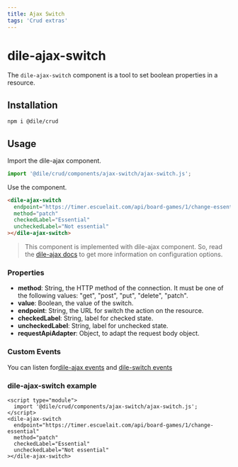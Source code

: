 ```yaml
---
title: Ajax Switch
tags: 'Crud extras'
---
```


# dile-ajax-switch

The `dile-ajax-switch` component is a tool to set boolean properties in a resource.

## Installation

```bash
npm i @dile/crud
```

## Usage

Import the dile-ajax component.

```javascript
import '@dile/crud/components/ajax-switch/ajax-switch.js';
```

Use the component.

```html
<dile-ajax-switch 
  endpoint="https://timer.escuelait.com/api/board-games/1/change-essential"
  method="patch"
  checkedLabel="Essential" 
  uncheckedLabel="Not essential"
></dile-ajax-switch>
```


> This component is implemented with dile-ajax component. So, read the [dile-ajax docs](/crud/ajax/) to get more information on configuration options.

### Properties

- **method**: String, the HTTP method of the connection. It must be one of the following values: "get", "post", "put", "delete", "patch".
- **value**: Boolean, the value of the switch.
- **endpoint**: String, the URL for switch the action on the resource.
- **checkedLabel**:  String, label for checked state.
- **uncheckedLabel**:  String, label for unchecked state.
- **requestApiAdapter**: Object, to adapt the request body object.

### Custom Events

You can listen for[dile-ajax events](/crud/ajax/) and [dile-switch events](/components/dile-switch/)


### dile-ajax-switch example

```html:preview
<script type="module">
  import '@dile/crud/components/ajax-switch/ajax-switch.js';
</script>
<dile-ajax-switch 
  endpoint="https://timer.escuelait.com/api/board-games/1/change-essential"
  method="patch"
  checkedLabel="Essential" 
  uncheckedLabel="Not essential"
></dile-ajax-switch>
```
